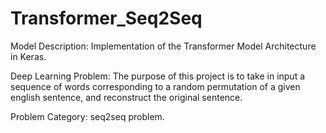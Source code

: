 # Transformer_Seq2Seq
Model Description: Implementation of the Transformer Model Architecture in Keras.

Deep Learning Problem: The purpose of this project is to take in input a sequence of words corresponding to a random permutation of a given english sentence, and reconstruct the original sentence.

Problem Category: seq2seq problem.
